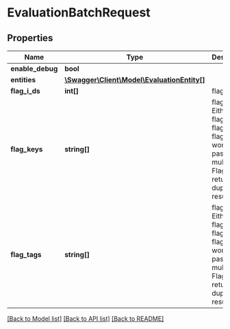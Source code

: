 # EvaluationBatchRequest

## Properties
Name | Type | Description | Notes
------------ | ------------- | ------------- | -------------
**enable_debug** | **bool** |  | [optional] 
**entities** | [**\Swagger\Client\Model\EvaluationEntity[]**](EvaluationEntity.md) |  | 
**flag_i_ds** | **int[]** | flagIDs | [optional] 
**flag_keys** | **string[]** | flagKeys. Either flagIDs, flagKeys or flagTags works. If pass in multiples, Flagr may return duplicate results. | [optional] 
**flag_tags** | **string[]** | flagTags. Either flagIDs, flagKeys or flagTags works. If pass in multiples, Flagr may return duplicate results. | [optional] 

[[Back to Model list]](../../README.md#documentation-for-models) [[Back to API list]](../../README.md#documentation-for-api-endpoints) [[Back to README]](../../README.md)

